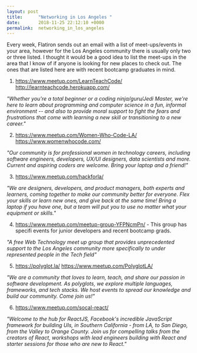 ```yaml
---
layout: post
title:      "Networking in Los Angeles "
date:       2018-11-25 22:12:10 +0000
permalink:  networking_in_los_angeles
---
```



Every week, Flatiron sends out an email with a list of meet-ups/events in your area, however for the Los Angeles community there is usually only two or three listed. I thought it would be a good idea to list the meet-ups in the area that I know of if anyone is looking for new places to check out. The ones that are listed here are with recent bootcamp graduates in mind. 

1. https://www.meetup.com/LearnTeachCode/    
     http://learnteachcode.herokuapp.com/

*"Whether you're a total beginner or a coding ninja/guru/Jedi Master, we're here to learn about programming and computer science in a fun, informal environment -- and also to provide moral support to fight the fears and frustrations that come with learning a new skill or transitioning to a new career."*

2. https://www.meetup.com/Women-Who-Code-LA/   
    https://www.womenwhocode.com/
		
*"Our community is for professional women in technology careers, including software engineers, developers, UX/UI designers, data scientists and more. Current and aspiring coders are welcome. Bring your laptop and a friend!"*

3. https://www.meetup.com/hackforla/


*"We are designers, developers, and product managers, both experts and learners, coming together to make our community better for everyone. Flex your skills or learn new ones, and give back at the same time! Bring a laptop if you have one, but a team will put you to use no matter what your equipment or skills."*

4. https://www.meetup.com/meetup-group-YFPNcmPn/ - This group has specifi events for junior developers and recent bootcamp grads. 

*"A free Web Technology meet up group that provides unprecedented support to the Los Angeles community more specifically to under represented people in the Tech field"*

5. https://polyglot.la/ 
     https://www.meetup.com/PolyglotLA/
		 
*"We are a community that loves to learn, teach, and share our passion in software development. As polyglots, we explore multiple languages, frameworks, and tech stacks. We host events to spread our knowledge and build our community. Come join us!"*

6. https://www.meetup.com/socal-react/

*"Welcome to the hub for ReactJS, Facebook's incredible JavaScript framework for building UIs, in Southern California - from LA, to San Diego, from the Valley to Orange County. Join us for compelling talks from the creators of React, workshops with lead engineers building with React and starter sessions for those who are new to React."*




